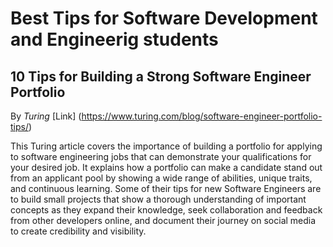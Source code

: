 # Best Tips for Software Development and Engineerig students

## 10 Tips for Building a Strong Software Engineer Portfolio

By _Turing_
[Link] (https://www.turing.com/blog/software-engineer-portfolio-tips/)

This Turing article covers the importance of building a portfolio for applying to software engineering jobs that can demonstrate your qualifications for your desired job. It explains how a portfolio can make a candidate stand out from an applicant pool by showing a wide range of abilities, unique traits, and continuous learning. Some of their tips for new Software Engineers are to build small projects that show a thorough understanding of important concepts as they expand their knowledge, seek collaboration and feedback from other developers online, and document their journey on social media to create credibility and visibility.